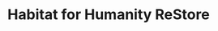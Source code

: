 ---
title: "Habitat for Humanity ReStore"
url: /manassas/habitat-for-humanity-restore/
shop: Gebrauchtwaren
---